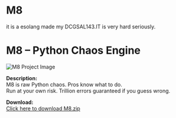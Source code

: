 # M8
it is a esolang made my DCGSAL143.IT is very hard seriously.
# M8 – Python Chaos Engine

![M8 Project Image](./your-image.png)

**Description:**  
M8 is raw Python chaos. Pros know what to do.  
Run at your own risk. Trillion errors guaranteed if you guess wrong.  

**Download:**  
[Click here to download M8.zip](./m8.py)
